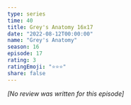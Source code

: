 ```yaml
---
type: series
time: 40
title: Grey's Anatomy 16x17
date: "2022-08-12T00:00:00"
name: "Grey's Anatomy"
season: 16
episode: 17
rating: 3
ratingEmoji: "⭐️⭐️⭐️"
share: false
---
```


_[No review was written for this episode]_
